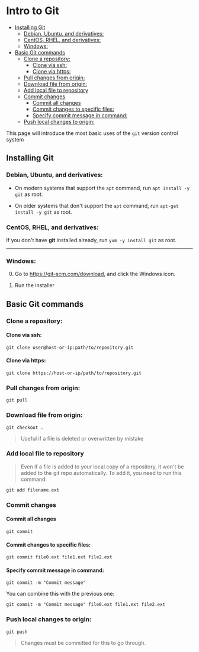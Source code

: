 # Intro to Git

<!-- vim-markdown-toc GitLab -->

* [Installing Git](#installing-git)
  * [Debian, Ubuntu, and derivatives:](#debian-ubuntu-and-derivatives)
  * [CentOS, RHEL, and derivatives:](#centos-rhel-and-derivatives)
  * [Windows:](#windows)
* [Basic Git commands](#basic-git-commands)
  * [Clone a repository:](#clone-a-repository)
    * [Clone via ssh:](#clone-via-ssh)
    * [Clone via https:](#clone-via-https)
  * [Pull changes from origin:](#pull-changes-from-origin)
  * [Download file from origin:](#download-file-from-origin)
  * [Add local file to repository](#add-local-file-to-repository)
  * [Commit changes](#commit-changes)
    * [Commit all changes](#commit-all-changes)
    * [Commit changes to specific files:](#commit-changes-to-specific-files)
    * [Specify commit message in command:](#specify-commit-message-in-command)
  * [Push local changes to origin:](#push-local-changes-to-origin)

<!-- vim-markdown-toc -->

This page will introduce the most basic uses of the `git` version control system

## Installing Git

### Debian, Ubuntu, and derivatives:


* On modern systems that support the `apt` command, run `apt install -y git` as root.

* On older systems that don't support the `apt` command, run `apt-get install -y git` as root.

### CentOS, RHEL, and derivatives:

If you don't have **git** installed already, run `yum -y install git` as root.

---

### Windows:

0. Go to https://git-scm.com/download, and click the Windows icon.

1. Run the installer

## Basic Git commands

### Clone a repository:

#### Clone via ssh:

`git clone user@host-or-ip:path/to/repository.git`

#### Clone via https:

`git clone https://host-or-ip/path/to/repository.git`

### Pull changes from origin:

`git pull`

### Download file from origin:

`git checkout .`

> Useful if a file is deleted or overwritten by mistake

### Add local file to repository

> Even if a file is added to your local copy of a repository, it won't be added to the git repo automatically. To add it, you need to run this command.

`git add filename.ext`

### Commit changes

#### Commit all changes

`git commit`

#### Commit changes to specific files:

`git commit file0.ext file1.ext file2.ext`

#### Specify commit message in command:

`git commit -m "Commit message"`

You can combine this with the previous one:

`git commit -m "Commit message" file0.ext file1.ext file2.ext`

### Push local changes to origin:

`git push`

> Changes must be committed for this to go through.
